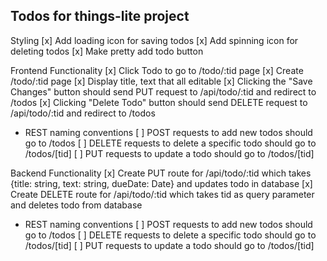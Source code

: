 ## Todos for things-lite project

Styling
[x] Add loading icon for saving todos
[x] Add spinning icon for deleting todos
[x] Make pretty add todo button

Frontend Functionality
[x] Click Todo to go to /todo/:tid page
[x] Create /todo/:tid page
[x] Display title, text that all editable
[x] Clicking the "Save Changes" button should send PUT request to /api/todo/:tid and redirect to /todos
[x] Clicking "Delete Todo" button should send DELETE request to /api/todo/:tid and redirect to /todos

- REST naming conventions
  [ ] POST requests to add new todos should go to /todos
  [ ] DELETE requests to delete a specific todo should go to /todos/[tid]
  [ ] PUT requests to update a todo should go to /todos/[tid]

Backend Functionality
[x] Create PUT route for /api/todo/:tid which takes
{title: string, text: string, dueDate: Date} and updates todo in database
[x] Create DELETE route for /api/todo/:tid which takes tid as query parameter and deletes todo from database

- REST naming conventions
  [ ] POST requests to add new todos should go to /todos
  [ ] DELETE requests to delete a specific todo should go to /todos/[tid]
  [ ] PUT requests to update a todo should go to /todos/[tid]
